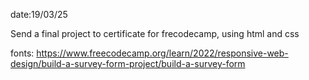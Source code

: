 date:19/03/25

Send a final project to certificate for frecodecamp, using html and css

fonts:
https://www.freecodecamp.org/learn/2022/responsive-web-design/build-a-survey-form-project/build-a-survey-form
